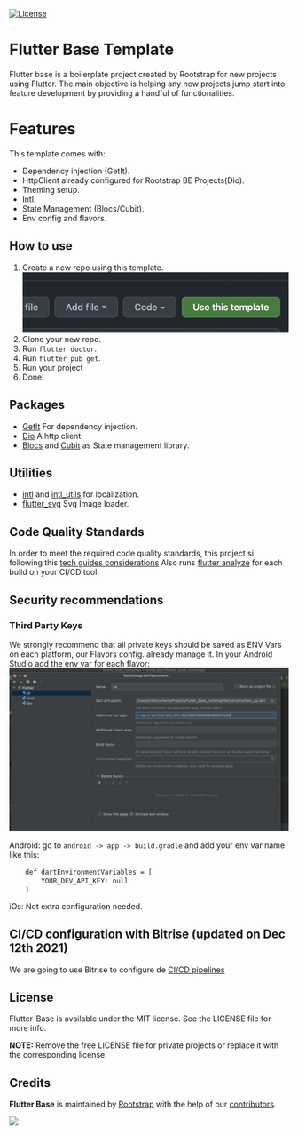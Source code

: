 [![License](https://img.shields.io/github/license/rootstrap/ios-base.svg)](https://github.com/rootstrap/flutter-base/blob/master/LICENSE.md)

# Flutter Base Template

Flutter base is a boilerplate project created by Rootstrap for new projects using Flutter. The main
objective is helping any new projects jump start into feature development by providing a handful of
functionalities.

# Features

This template comes with:

- Dependency injection (GetIt).
- HttpClient already configured for Rootstrap BE Projects(Dio).
- Theming setup.
- Intl.
- State Management (Blocs/Cubit).
- Env config and flavors.

## How to use

1. Create a new repo using this template.
![template](template.png)
2. Clone your new repo.
3. Run `flutter doctor`.
4. Run `flutter pub get`.
5. Run your project
6. Done!

## Packages

- [GetIt](https://pub.dev/packages/get_it) For dependency injection.
- [Dio](https://pub.dev/packages/dio) A http client.
- [Blocs](https://pub.dev/packages/bloc) and [Cubit](https://pub.dev/packages/flutter_bloc) as State
  management library.

## Utilities

- [intl](https://pub.dev/packages/intl) and [intl_utils](https://pub.dev/packages/intl_utils) for
  localization.
- [flutter_svg](https://pub.dev/packages/flutter_svg) Svg Image loader.

## Code Quality Standards

In order to meet the required code quality standards, this project si following
this [tech guides considerations](https://github.com/rootstrap/tech-guides/blob/master/flutter/README.md)
Also runs [flutter analyze](https://dart.dev/tools/dart-analyze) for each build on your CI/CD tool.

## Security recommendations

### Third Party Keys

We strongly recommend that all private keys should be saved as ENV Vars on each platform, our
Flavors config. already manage it. In your Android Studio add the env var for each flavor:
![me](env_var_config.png)

Android: go to `android -> app -> build.gradle` and add your env var name like this:

```
    def dartEnvironmentVariables = [
        YOUR_DEV_API_KEY: null
    ]
```

iOs: Not extra configuration needed.

## CI/CD configuration with Bitrise (updated on Dec 12th 2021)

We are going to use Bitrise to configure
de [CI/CD pipelines](https://www.notion.so/rootstrap/Flutter-CI-CD-9a0a5957ee8442908fc00c3ea8f49bf1)

## License

Flutter-Base is available under the MIT license. See the LICENSE file for more info.

**NOTE:** Remove the free LICENSE file for private projects or replace it with the corresponding
license.

## Credits

**Flutter Base** is maintained by [Rootstrap](http://www.rootstrap.com) with the help of
our [contributors](https://github.com/rootstrap/flutter-base/contributors).

[<img src="https://s3-us-west-1.amazonaws.com/rootstrap.com/img/rs.png" width="100"/>](http://www.rootstrap.com)
